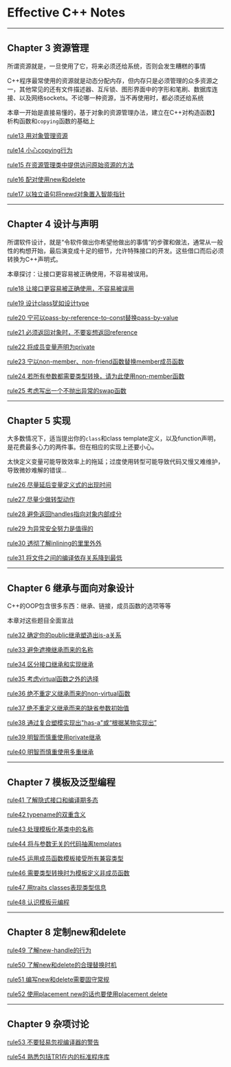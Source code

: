 # Effective C++ Notes

---
## Chapter 3 资源管理

所谓资源就是，一旦使用了它，将来必须还给系统，否则会发生糟糕的事情

C++程序最常使用的资源就是动态分配内存，但内存只是必须管理的众多资源之一，其他常见的还有文件描述器、互斥锁、图形界面中的字形和笔刷、数据库连接、以及网络sockets。不论哪一种资源，当不再使用时，都必须还给系统

本章一开始是直接易懂的，基于对象的资源管理办法，建立在C++对构造函数】析构函数和`copying`函数的基础上

[rule13 用对象管理资源](https://github.com/sy4b/Cpp-Notes/blob/main/Effective%20C++%20Notes/Notes/rule13%20以对象管理资源.md)

[rule14 小心copying行为](https://github.com/sy4b/Cpp-Notes/blob/main/Effective%20C%2B%2B%20Notes/Notes/rule14%20在资源管理类中小心copying行为.md)

[rule15 在资源管理类中提供访问原始资源的方法](https://github.com/sy4b/Cpp-Notes/blob/main/Effective%20C++%20Notes/Notes/rule15%20在资源管理类中提供对原始资源的访问.md)

[rule16 配对使用new和delete](https://github.com/sy4b/Cpp-Notes/blob/main/Effective%20C%2B%2B%20Notes/Notes/rule16%20成对使用new和delete要采取相同形式.md)

[rule17 以独立语句将newd对象置入智能指针](https://github.com/sy4b/Cpp-Notes/blob/main/Effective%20C%2B%2B%20Notes/Notes/rule17%20以独立语句将newd对象置入智能指针.md)

---

## Chapter 4 设计与声明

所谓软件设计，就是“令软件做出你希望他做出的事情”的步骤和做法，通常从一般性的构想开始，最后演变成十足的细节，允许特殊接口的开发。这些借口而后必须转换为C++声明式。

本章探讨：让接口更容易被正确使用，不容易被误用。

[rule18 让接口更容易被正确使用，不容易被误用](https://github.com/sy4b/Cpp-Notes/blob/main/Effective%20C++%20Notes/Notes/rule18%20让接口更容易被正确使用，不容易被误用.md)

[rule19 设计class犹如设计type](https://github.com/sy4b/Cpp-Notes/blob/main/Effective%20C%2B%2B%20Notes/Notes/rule19%20设计class犹如设计type.md)

[rule20 宁可以pass-by-reference-to-const替换pass-by-value](https://github.com/sy4b/Cpp-Notes/blob/main/Effective%20C%2B%2B%20Notes/Notes/rule20%20宁可以pass-by-reference-to-const替换pass-by-value.md)

[rule21 必须返回对象时，不要妄想返回reference](https://github.com/sy4b/Cpp-Notes/blob/main/Effective%20C%2B%2B%20Notes/Notes/rule21%20必须返回对象时，别妄想返回其reference.md)

[rule22 将成员变量声明为private](https://github.com/sy4b/Cpp-Notes/blob/main/Effective%20C%2B%2B%20Notes/Notes/rule22%20将成员变量声明为private.md)

[rule23 宁以non-member、non-friend函数替换member成员函数](https://github.com/sy4b/Cpp-Notes/blob/main/Effective%20C%2B%2B%20Notes/Notes/rule23%20宁以non-member、non-friend函数替换member成员函数.md)

[rule24 若所有参数都需要类型转换，请为此使用non-member函数](https://github.com/sy4b/Cpp-Notes/blob/main/Effective%20C%2B%2B%20Notes/Notes/rule24%20若所有参数都需要类型转换，请为此使用non-member函数.md)

[rule25 考虑写出一个不抛出异常的swap函数](https://github.com/sy4b/Cpp-Notes/blob/main/Effective%20C%2B%2B%20Notes/Notes/rule25%20考虑写出一个不抛出异常的swap函数.md)

---

## Chapter 5 实现

大多数情况下，适当提出你的`class`和class template定义，以及function声明，是花费最多心力的两件事。但在相应的实现上还要小心。

太快定义变量可能导致效率上的拖延；过度使用转型可能导致代码又慢又难维护，导致微妙难解的错误...

[rule26 尽量延后变量定义式的出现时间](https://github.com/sy4b/Cpp-Notes/blob/main/Effective%20C%2B%2B%20Notes/Notes/rule26%20尽量延后变量定义式的出现时间.md)

[rule27 尽量少做转型动作](https://github.com/sy4b/Cpp-Notes/blob/main/Effective%20C%2B%2B%20Notes/Notes/rule27%20尽量少做转型动作.md)

[rule28 避免返回handles指向对象内部成分](https://github.com/sy4b/Cpp-Notes/blob/main/Effective%20C%2B%2B%20Notes/Notes/rule28%20避免返回handles指向对象内部成分.md)

[rule29 为异常安全努力是值得的](https://github.com/sy4b/Cpp-Notes/blob/main/Effective%20C%2B%2B%20Notes/Notes/rule29%20为异常安全努力是值得的.md)

[rule30 透彻了解inlining的里里外外](https://github.com/sy4b/Cpp-Notes/blob/main/Effective%20C%2B%2B%20Notes/Notes/rule30%20透彻了解inlining的里里外外.md)

[rule31 将文件之间的编译依存关系降到最低](https://github.com/sy4b/Cpp-Notes/blob/main/Effective%20C%2B%2B%20Notes/Notes/rule31%20将文件之间的编译依存关系降到最低.md)

---

## Chapter 6 继承与面向对象设计

C++的OOP包含很多东西：继承、链接，成员函数的选项等等

本章对这些题目全面宣战

[rule32 确定你的public继承塑造出is-a关系](https://github.com/sy4b/Cpp-Notes/blob/main/Effective%20C%2B%2B%20Notes/Notes/rule32%20确定你的public继承塑造出is-a关系.md)

[rule33 避免遮掩继承而来的名称](https://github.com/sy4b/Cpp-Notes/blob/main/Effective%20C%2B%2B%20Notes/Notes/rule33%20避免遮掩继承而来的名称.md)

[rule34 区分接口继承和实现继承](https://github.com/sy4b/Cpp-Notes/blob/main/Effective%20C%2B%2B%20Notes/Notes/rule34%20区分接口继承和实现继承.md)

[rule35 考虑virtual函数之外的选择](https://github.com/sy4b/Cpp-Notes/blob/main/Effective%20C%2B%2B%20Notes/Notes/rule35%20考虑virtual函数以外的选择.md)

[rule36 绝不重定义继承而来的non-virtual函数](https://github.com/sy4b/Cpp-Notes/blob/main/Effective%20C%2B%2B%20Notes/Notes/rule36%20绝不重定义继承而来的non-virtual函数.md)

[rule37 绝不重定义继承而来的缺省参数初始值](https://github.com/sy4b/Cpp-Notes/blob/main/Effective%20C%2B%2B%20Notes/Notes/rule37%20绝不修改继承而来的函数参数缺省值.md)

[rule38 通过复合塑模实现出"has-a"或“根据某物实现出”](https://github.com/sy4b/Cpp-Notes/blob/main/Effective%20C%2B%2B%20Notes/Notes/rule38%20通过复合塑模实现出%22has-a%22或“根据某物实现出”.md)

[rule39 明智而慎重使用private继承](https://github.com/sy4b/Cpp-Notes/blob/main/Effective%20C%2B%2B%20Notes/Notes/rule39%20明智而慎重使用private继承.md)

[rule40 明智而慎重使用多重继承](https://github.com/sy4b/Cpp-Notes/blob/main/Effective%20C%2B%2B%20Notes/Notes/rule40%20明智而慎重使用多重继承.md)

---

## Chapter 7 模板及泛型编程

[rule41 了解隐式接口和编译期多态](https://github.com/sy4b/Cpp-Notes/blob/main/Effective%20C%2B%2B%20Notes/Notes/rule41%20了解隐式接口和编译期多态.md)

[rule42 typename的双重含义](https://github.com/sy4b/Cpp-Notes/blob/main/Effective%20C%2B%2B%20Notes/Notes/rule42%20了解typename的双重含义.md)

[rule43 处理模板化基类中的名称](https://github.com/sy4b/Cpp-Notes/blob/main/Effective%20C%2B%2B%20Notes/Notes/rule43%20处理模板化基类的名称.md)

[rule44 将与参数无关的代码抽离templates](https://github.com/sy4b/Cpp-Notes/blob/main/Effective%20C%2B%2B%20Notes/Notes/rule44%20将与参数无关的代码抽离templates.md)

[rule45 运用成员函数模板接受所有兼容类型](https://github.com/sy4b/Cpp-Notes/blob/main/Effective%20C%2B%2B%20Notes/Notes/rule45%20运用成员函数模板接受所有兼容类型.md)

[rule46 需要类型转换时为模板定义非成员函数](https://github.com/sy4b/Cpp-Notes/blob/main/Effective%20C%2B%2B%20Notes/Notes/rule46%20需要类型转换时为模板定义非成员函数.md)

[rule47 用traits classes表现类型信息](https://github.com/sy4b/Cpp-Notes/blob/main/Effective%20C%2B%2B%20Notes/Notes/rule47%20用traits%20classes表现类型信息.md)

[rule48 认识模板元编程](https://github.com/sy4b/Cpp-Notes/blob/main/Effective%20C%2B%2B%20Notes/Notes/rule48%20认识模板元编程.md)

---

## Chapter 8 定制new和delete

[rule49 了解new-handle的行为](https://github.com/sy4b/Cpp-Notes/blob/main/Effective%20C%2B%2B%20Notes/Notes/rule49%20了解new-handle的行为.md)

[rule50 了解new和delete的合理替换时机](https://github.com/sy4b/Cpp-Notes/blob/main/Effective%20C%2B%2B%20Notes/Notes/rule50%20了解new和delete的合理替换时机.md)

[rule51 编写new和delete需要固守常规](https://github.com/sy4b/Cpp-Notes/blob/main/Effective%20C%2B%2B%20Notes/Notes/rule51%20编写new和delete需要固守常规.md)

[rule52 使用placement new的话也要使用placement delete](https://github.com/sy4b/Cpp-Notes/blob/main/Effective%20C%2B%2B%20Notes/Notes/rule52%20使用placement%20new的话也要使用placement%20delete.md)

---

## Chapter 9 杂项讨论

[rule53 不要轻易忽视编译器的警告](https://github.com/sy4b/Cpp-Notes/blob/main/Effective%20C%2B%2B%20Notes/Notes/rule53%20不要轻易忽视编译器的警告.md)

[rule54 熟悉包括TR1在内的标准程序库](https://github.com/sy4b/Cpp-Notes/blob/main/Effective%20C%2B%2B%20Notes/Notes/rule54%20熟悉包括TR1在内的标准程序库.md)
